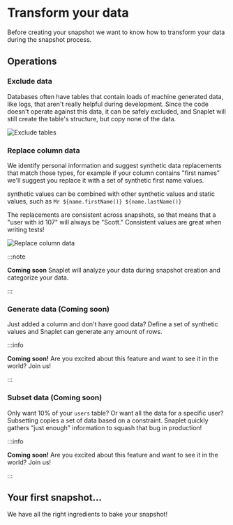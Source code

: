 # Transform your data

Before creating your snapshot we want to know how to transform your data during the snapshot process.

## Operations

### Exclude data

Databases often have tables that contain loads of machine generated data, like logs, that aren't really helpful during development. Since the code doesn't operate against this data, it can be safely excluded, and Snaplet will still create the table's structure, but copy none of the data.

<div style={{textAlign: 'center'}}>

![Exclude tables](/screenshots/onboarding_transform_exclude.png)

</div>


### Replace column data

We identify personal information and suggest synthetic data replacements that match those types, for example if your column contains "first names" we'll suggest you replace it with a set of synthetic first name values.

synthetic values can be combined with other synthetic values and static values, such as `Mr ${name.firstName()} ${name.lastName()}`

The replacements are consistent across snapshots, so that means that a "user with id 107" will always be "Scott." Consistent values are great when writing tests!

<div style={{textAlign: 'center'}}>

![Replace column data](/screenshots/onboarding_transform_replace.png)

</div>

:::note

**Coming soon** Snaplet will analyze your data during snapshot creation and categorize your data.

:::

### Generate data (Coming soon)

Just added a column and don't have good data? Define a set of synthetic values and Snaplet can generate any amount of rows.

:::info

**Coming soon!** Are you excited about this feature and want to see it in the world? Join us!

:::


### Subset data (Coming soon)

Only want 10% of your `users` table? Or want all the data for a specific user? Subsetting copies a set of data based on a constraint. Snaplet quickly gathers "just enough" information to squash that bug in production!

:::info

**Coming soon!** Are you excited about this feature and want to see it in the world? Join us!

:::

## Your first snapshot...

We have all the right ingredients to bake your snapshot!